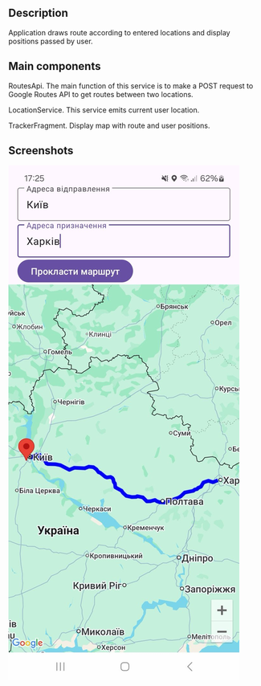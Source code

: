 ## Description

Application draws route according to entered locations and display positions passed by user.

## Main components

RoutesApi. The main function of this service is to make a POST request to Google Routes API to get routes between two locations.

LocationService. This service emits current user location.

TrackerFragment. Display map with route and user positions.

## Screenshots

![alt text](images/IMG_6211.jpg)